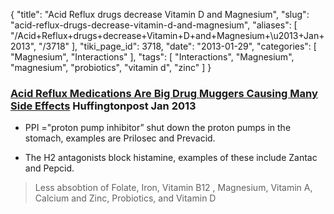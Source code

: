{
    "title": "Acid Reflux drugs decrease Vitamin D and Magnesium",
    "slug": "acid-reflux-drugs-decrease-vitamin-d-and-magnesium",
    "aliases": [
        "/Acid+Reflux+drugs+decrease+Vitamin+D+and+Magnesium+\u2013+Jan+2013",
        "/3718"
    ],
    "tiki_page_id": 3718,
    "date": "2013-01-29",
    "categories": [
        "Magnesium",
        "Interactions"
    ],
    "tags": [
        "Interactions",
        "Magnesium",
        "magnesium",
        "probiotics",
        "vitamin d",
        "zinc"
    ]
}


### [Acid Reflux Medications Are Big Drug Muggers Causing Many Side Effects](http://www.huffingtonpost.com/suzy-cohen-rph/acid-reflux-medication-_b_2522466.html%20) Huffingtonpost Jan 2013

* PPI ="proton pump inhibitor”  shut down the proton pumps in the stomach,  examples are Prilosec and Prevacid. 

* The H2 antagonists block histamine, examples of these include Zantac and Pepcid. 

> Less absobtion of Folate, Iron, Vitamin B12 , Magnesium, Vitamin A, Calcium and Zinc, Probiotics, and Vitamin D